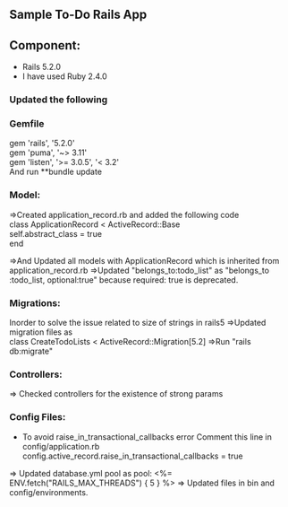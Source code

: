 ## Sample To-Do Rails App
## Component: 
- Rails 5.2.0
- I have used Ruby 2.4.0

### Updated the following 
### Gemfile
gem 'rails', '5.2.0'\
gem 'puma', '~> 3.11'\
gem 'listen', '>= 3.0.5', '< 3.2'\
And run **bundle update

### Model:
=>Created application_record.rb and added the following code\
	class ApplicationRecord < ActiveRecord::Base\
  		self.abstract_class = true\
	end

=>And Updated all models with ApplicationRecord which is inherited from application_record.rb
=>Updated "belongs_to:todo_list" as "belongs_to :todo_list, optional:true" because required: true is deprecated.

### Migrations:

Inorder to solve the issue related to size of strings in rails5
=>Updated migration files as\
class CreateTodoLists < ActiveRecord::Migration[5.2]
=>Run "rails db:migrate"

### Controllers:
=> Checked controllers for the existence of strong params

### Config Files:

- To avoid raise_in_transactional_callbacks  error
	Comment this line in config/application.rb
     config.active_record.raise_in_transactional_callbacks = true

=> Updated database.yml pool as pool: <%= ENV.fetch("RAILS_MAX_THREADS") { 5 } %>
=> Updated files in bin  and config/environments.

